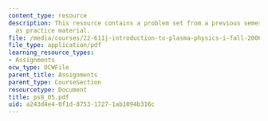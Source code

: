 ```yaml
---
content_type: resource
description: This resource contains a problem set from a previous semester, provided
  as practice material.
file: /media/courses/22-611j-introduction-to-plasma-physics-i-fall-2006/a243d4e40f1d875317271ab1094b316c_ps8_05.pdf
file_type: application/pdf
learning_resource_types:
- Assignments
ocw_type: OCWFile
parent_title: Assignments
parent_type: CourseSection
resourcetype: Document
title: ps8_05.pdf
uid: a243d4e4-0f1d-8753-1727-1ab1094b316c
---
```

